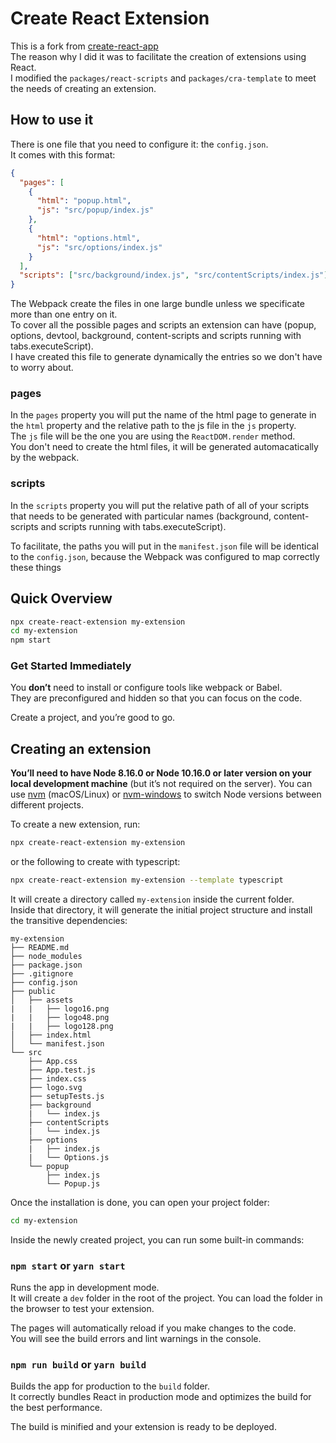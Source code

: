 # Create React Extension

This is a fork from [create-react-app](https://github.com/facebook/create-react-app)<br>
The reason why I did it was to facilitate the creation of extensions using React.<br>
I modified the `packages/react-scripts` and `packages/cra-template` to meet the needs of creating an extension.

## How to use it

There is one file that you need to configure it: the `config.json`.<br>
It comes with this format:<br>

```json
{
  "pages": [
    {
      "html": "popup.html",
      "js": "src/popup/index.js"
    },
    {
      "html": "options.html",
      "js": "src/options/index.js"
    }
  ],
  "scripts": ["src/background/index.js", "src/contentScripts/index.js"]
}
```

The Webpack create the files in one large bundle unless we specificate more than one entry on it.<br>
To cover all the possible pages and scripts an extension can have (popup, options, devtool, background, content-scripts and scripts running with tabs.executeScript).<br>
I have created this file to generate dynamically the entries so we don't have to worry about.

### pages
In the `pages` property you will put the name of the html page to generate in the `html` property and the relative path to the js file in the `js` property.<br>
The `js` file will be the one you are using the `ReactDOM.render` method.<br>
You don't need to create the html files, it will be generated automacatically by the webpack.

### scripts
In the `scripts` property you will put the relative path of all of your scripts that needs to be generated with particular names (background, content-scripts and scripts running with tabs.executeScript).

To facilitate, the paths you will put in the `manifest.json` file will be identical to the `config.json`, because the Webpack was configured to map correctly these things<br>

## Quick Overview

```sh
npx create-react-extension my-extension
cd my-extension
npm start
```

### Get Started Immediately

You **don’t** need to install or configure tools like webpack or Babel.<br>
They are preconfigured and hidden so that you can focus on the code.

Create a project, and you’re good to go.

## Creating an extension

**You’ll need to have Node 8.16.0 or Node 10.16.0 or later version on your local development machine** (but it’s not required on the server). You can use [nvm](https://github.com/creationix/nvm#installation) (macOS/Linux) or [nvm-windows](https://github.com/coreybutler/nvm-windows#node-version-manager-nvm-for-windows) to switch Node versions between different projects.

To create a new extension, run:

```sh
npx create-react-extension my-extension
```

or the following to create with typescript:

```sh
npx create-react-extension my-extension --template typescript
```

It will create a directory called `my-extension` inside the current folder.<br>
Inside that directory, it will generate the initial project structure and install the transitive dependencies:

```
my-extension
├── README.md
├── node_modules
├── package.json
├── .gitignore
├── config.json
├── public
│   ├── assets
|   |   ├── logo16.png
|   |   ├── logo48.png
|   |   ├── logo128.png
│   ├── index.html
│   └── manifest.json
└── src
    ├── App.css
    ├── App.test.js
    ├── index.css
    ├── logo.svg
    ├── setupTests.js
    ├── background
    |   └── index.js
    ├── contentScripts
    |   └── index.js
    ├── options
    |   ├── index.js
    |   └── Options.js
    └── popup
        ├── index.js
        └── Popup.js
```

Once the installation is done, you can open your project folder:

```sh
cd my-extension
```

Inside the newly created project, you can run some built-in commands:

### `npm start` or `yarn start`

Runs the app in development mode.<br>
It will create a `dev` folder in the root of the project.
You can load the folder in the browser to test your extension.

The pages will automatically reload if you make changes to the code.<br>
You will see the build errors and lint warnings in the console.

### `npm run build` or `yarn build`

Builds the app for production to the `build` folder.<br>
It correctly bundles React in production mode and optimizes the build for the best performance.

The build is minified and your extension is ready to be deployed.<br>
